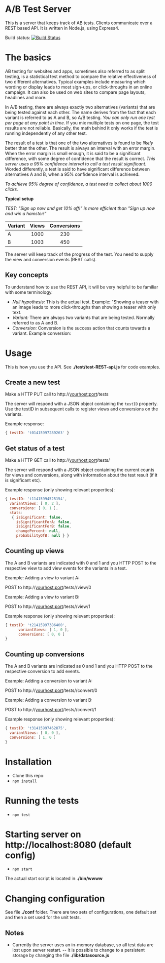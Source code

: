 A/B Test Server
==============

This is a server that keeps track of AB tests. Clients communicate over a REST based API. It is written in Node.js, using Express4.

Build status: [![Build Status](https://travis-ci.org/aweijnitz/ABTestServer.js.png)](https://travis-ci.org/aweijnitz/ABTestServer.js)

# The basics
AB testing for websites and apps, sometimes also referred to as split testing, is a statistical test method to compare 
the relative effectiveness of two different alternatives. Typical examples include measuring which wording or display 
leads to most sign-ups, or click-throughs in an online campaign. It can also be used on web sites to compare
 page layouts, headlines and more.
 
In A/B testing, there are always exactly two alternatives (variants) that are being tested against each other. 
The name derives from the fact that each variant is referred to as A and B, so A/B testing. *You can only run one test 
per page at any point in time.* If you mix multiple tests on one page, the test results are not reliable. 
Basically, the math behind it only works if the test is running independently of any other test.

The result of a test is that one of the two alternatives is found to be *likely* better than the other.
The result is always an interval with an error margin. When the error margin is small enough, it is said to be a
significant difference, with some degree of confidence that the result is correct. *This server uses a 95% confidence
 interval to call a test result significant*. Worded differently, a test is said to have significant difference between 
 alternatives A and B, when a 95% confidence interval is achieved.
 
*To achieve 95% degree of confidence, a test need to collect about 1000 clicks.*

**Typical setup**

*TEST: "Sign up now and get 10% off!" is more efficient than "Sign up now and win a hamster!"*

|Variant |Views| Conversions|
|:-------|:---:|:----------:|
|A| 1000 | 230 |
|B| 1003 | 450 | 

The server will keep track of the progress of the test. You need to supply the view and conversion events (REST calls).



## Key concepts
To understand how to use the REST API, it will be very helpful to be familiar with some terminology.

- *Null hypothesis:*  This is the actual test. Example: "Showing a teaser with an image leads to more click-throughs than showing a teaser with only text.
- *Variant:*  There are always two variants that are being tested. Normally referred to as A and B.
- *Conversion:*  Conversion is the success action that counts towards a variant. Example conversion: 


# Usage
This is how you use the API. See __./test/test-REST-api.js__ for code examples.

## Create a new test
Make a HTTP PUT call to http://<yourhost:port>/tests

The server will respond with a JSON object containing the ```testID``` property. Use the testID in subsequent calls to 
register views and conversions on the variants.

Example response:

```Javascript
{ testID: 't01415997289263' }
```

## Get status of a test
Make a HTTP GET call to http://<yourhost:port>/tests/<test id>

The server will respond with a JSON object containing the current counts for views and conversions, along with information
about the test result (if it is significant etc).

Example response (only showing relevant properties):

```Javascript
{ testID: 't11415994525154',
  variantViews: [ 0, 2 ],
  conversions: [ 0, 1 ],
  stats:
   { isSignificant: false,
     isSignificantForA: false,
     isSignificantForB: false,
     changePercent: null,
     probabilityOfB: null } }
```

## Counting up views
The A and B variants are indicated with 0 and 1 and you HTTP POST to the respective view to add view events for 
the variants in a test.

Example: Adding a view to variant A:

POST to http://<yourhost:port>/tests/<test id>/view/0


Example: Adding a view to variant B:

POST to http://<yourhost:port>/tests/<test id>/view/1

Example response (only showing relevant properties):

```Javascript
{ testID: 't21415997386400',
      variantViews: [ 1, 0 ],
      conversions: [ 0, 0 ]
}
```
      


## Counting up conversions
The A and B variants are indicated as 0 and 1 and you HTTP POST to the respective conversion to add events.

Example: Adding a conversion to variant A:

POST to http://<yourhost:port>/tests/<test id>/convert/0


Example: Adding a conversion to variant B:

POST to http://<yourhost:port>/tests/<test id>/convert/1


Example response (only showing relevant properties):

```Javascript
{ testID: 't31415997462875',
  variantViews: [ 0, 0 ],
  conversions: [ 1, 0 ]
}
```
  
  

# Installation
- Clone this repo
- ```npm install```

# Running the tests
- ```npm test```

# Starting server on http://localhost:8080 (default config)
- ```npm start```

The actual start script is located in __./bin/wwww__

# Changing configuration 
See file __./conf__ folder. There are two sets of configurations, one default set and then a set used for the unit tests.



## Notes
- Currently the server uses an in-memory database, so all test data are lost upon server restart. 
-- It is possible to change to a persistent storage by changing the file __./lib/datasource.js__


